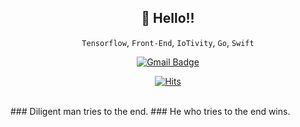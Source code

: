 <div align=center>
  
## 👋 Hello!!<br />
`Tensorflow`, `Front-End`, `IoTivity`, `Go`, `Swift`
<br />

</div>
<div align=center>
  
[![Gmail Badge](https://img.shields.io/badge/Gmail-d14836?style=flat-square&logo=Gmail&logoColor=white&link=mailto:yklovejesus@gmail.com)](mailto:yklovejesus@gmail.com)

</div>

<div align=center>
  
[![Hits](https://hits.seeyoufarm.com/api/count/incr/badge.svg?url=https%3A%2F%2Fgithub.com%2Fzzsza)](https://hits.seeyoufarm.com)

</div>

<br />
### Diligent man tries to the end.
### He who tries to the end wins.
<br />
